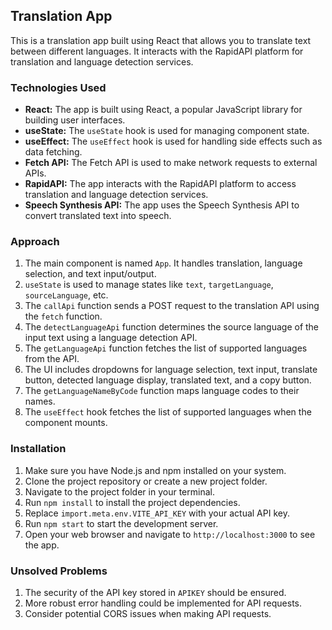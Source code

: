 ## Translation App

This is a translation app built using React that allows you to translate text between different languages. It interacts with the RapidAPI platform for translation and language detection services.

### Technologies Used

- **React:** The app is built using React, a popular JavaScript library for building user interfaces.
- **useState:** The `useState` hook is used for managing component state.
- **useEffect:** The `useEffect` hook is used for handling side effects such as data fetching.
- **Fetch API:** The Fetch API is used to make network requests to external APIs.
- **RapidAPI:** The app interacts with the RapidAPI platform to access translation and language detection services.
- **Speech Synthesis API:** The app uses the Speech Synthesis API to convert translated text into speech.

### Approach

1. The main component is named `App`. It handles translation, language selection, and text input/output.
2. `useState` is used to manage states like `text`, `targetLanguage`, `sourceLanguage`, etc.
3. The `callApi` function sends a POST request to the translation API using the `fetch` function.
4. The `detectLanguageApi` function determines the source language of the input text using a language detection API.
5. The `getLanguageApi` function fetches the list of supported languages from the API.
6. The UI includes dropdowns for language selection, text input, translate button, detected language display, translated text, and a copy button.
7. The `getLanguageNameByCode` function maps language codes to their names.
8. The `useEffect` hook fetches the list of supported languages when the component mounts.

### Installation

1. Make sure you have Node.js and npm installed on your system.
2. Clone the project repository or create a new project folder.
3. Navigate to the project folder in your terminal.
4. Run `npm install` to install the project dependencies.
5. Replace `import.meta.env.VITE_API_KEY` with your actual API key.
6. Run `npm start` to start the development server.
7. Open your web browser and navigate to `http://localhost:3000` to see the app.

### Unsolved Problems

1. The security of the API key stored in `APIKEY` should be ensured.
2. More robust error handling could be implemented for API requests.
3. Consider potential CORS issues when making API requests.

